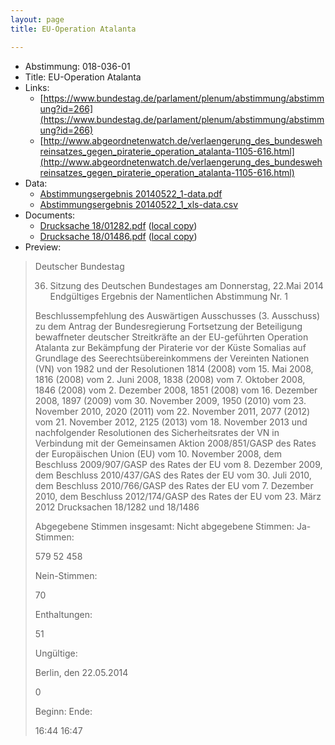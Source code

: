 ```yaml
---
layout: page
title: EU-Operation Atalanta

---
```


* Abstimmung: 018-036-01
* Title: EU-Operation Atalanta
* Links: 
    * [https://www.bundestag.de/parlament/plenum/abstimmung/abstimmung?id=266](https://www.bundestag.de/parlament/plenum/abstimmung/abstimmung?id=266)
    * [http://www.abgeordnetenwatch.de/verlaengerung_des_bundeswehreinsatzes_gegen_piraterie_operation_atalanta-1105-616.html](http://www.abgeordnetenwatch.de/verlaengerung_des_bundeswehreinsatzes_gegen_piraterie_operation_atalanta-1105-616.html)
* Data: 
    * [Abstimmungsergebnis 20140522_1-data.pdf](/abstimmungsliste/20140522_1-data.pdf)
    * [Abstimmungsergebnis 20140522_1_xls-data.csv](/abstimmungsliste/analyses/20140522_1_xls-data.csv)
* Documents: 
    * [Drucksache 18/01282.pdf](http://dip21.bundestag.de/dip21/btd/18/012/1801282.pdf) ([local copy](/abstimmungsdaten/018-036-01/1801282.pdf))
    * [Drucksache 18/01486.pdf](http://dip21.bundestag.de/dip21/btd/18/014/1801486.pdf) ([local copy](/abstimmungsdaten/018-036-01/1801486.pdf))
* Preview: 
> Deutscher Bundestag
> 
> 36. Sitzung des Deutschen Bundestages
> am Donnerstag, 22.Mai 2014
> Endgültiges Ergebnis der Namentlichen Abstimmung Nr. 1
> 
> Beschlussempfehlung des Auswärtigen Ausschusses (3. Ausschuss) zu dem Antrag der
> Bundesregierung
> Fortsetzung der Beteiligung bewaffneter deutscher Streitkräfte an der EU-geführten
> Operation Atalanta zur Bekämpfung der Piraterie vor der Küste Somalias auf Grundlage des
> Seerechtsübereinkommens der Vereinten Nationen (VN) von 1982 und der Resolutionen
> 1814 (2008) vom 15. Mai 2008, 1816 (2008) vom 2. Juni 2008, 1838 (2008) vom 7. Oktober
> 2008, 1846 (2008) vom 2. Dezember 2008, 1851 (2008) vom 16. Dezember 2008, 1897 (2009)
> vom 30. November 2009, 1950 (2010) vom 23. November 2010, 2020 (2011) vom 22.
> November 2011, 2077 (2012) vom 21. November 2012, 2125 (2013) vom 18. November 2013
> und nachfolgender Resolutionen des Sicherheitsrates der VN in Verbindung mit der
> Gemeinsamen Aktion 2008/851/GASP des Rates der Europäischen Union (EU) vom 10.
> November 2008,
> dem Beschluss 2009/907/GASP des Rates der EU vom 8. Dezember 2009,
> dem Beschluss 2010/437/GAS des Rates der EU vom 30. Juli 2010,
> dem Beschluss 2010/766/GASP des Rates der EU vom 7. Dezember 2010,
> dem Beschluss 2012/174/GASP des Rates der EU vom 23. März 2012
> Drucksachen 18/1282 und 18/1486
> 
> Abgegebene Stimmen insgesamt:
> Nicht abgegebene Stimmen:
> Ja-Stimmen:
> 
> 579
> 52
> 458
> 
> Nein-Stimmen:
> 
> 70
> 
> Enthaltungen:
> 
> 51
> 
> Ungültige:
> 
> Berlin, den 22.05.2014
> 
> 0
> 
> Beginn:
> Ende:
> 
> 16:44
> 16:47
> 
> 
